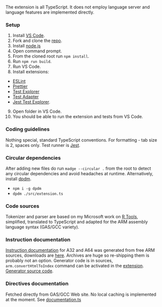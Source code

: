 The extension is all TypeScript. It does not employ language server and language features are implemented directly.

### Setup
1. Install [VS Code](https://code.visualstudio.com/download).
2. Fork and clone the [repo](https://github.com/MikhailArkhipov/vscode-arm).
3. Install [node.js](https://nodejs.org/en)
4. Open command prompt.
5. From the cloned root run `npm install`.
6. Run `npm run build`.
7. Run VS Code.
8. Install extensions: 
- [ESLint](https://marketplace.visualstudio.com/items?itemName=dbaeumer.vscode-eslint)
- [Prettier](https://marketplace.visualstudio.com/items?itemName=esbenp.prettier-vscode)
- [Test Explorer](https://marketplace.visualstudio.com/items?itemName=hbenl.vscode-test-explorer)
- [Test Adapter](https://marketplace.visualstudio.com/items?itemName=ms-vscode.test-adapter-converter)
- [Jest Test Explorer](https://marketplace.visualstudio.com/items?itemName=kavod-io.vscode-jest-test-adapter).
9. Open folder in VS Code.
10. You should be able to run the extension and tests from VS Code.

### Coding guidelines
Nothing special, standard TypeScript conventions. For formatting - tab size is 2, spaces only. Test runner is [Jest](https://jestjs.io/).

### Circular dependencies
After adding new files do run `madge --circular .` from the root to detect any circular dependencies and avoid headaches at runtime. Alternatively, install [dpdm](https://github.com/acrazing/dpdm).
- `npm i -g dpdm`
- `dpdm ./src/extension.ts`

### Code sources
Tokenizer and parser are based on my Microsoft work on [R Tools](https://github.com/MikhailArkhipov/vscode-r), simplified, translated to TypeScript and adapted for the ARM assembly language syntax (GAS/GCC variety).

### Instruction documentation
[Instruction documentation](https://github.com/MikhailArkhipov/vscode-arm/tree/main/src/instruction_sets) for A32 and A64 was generated from free ARM sources, downloads are [here](https://developer.arm.com/downloads/-/exploration-tools). Archives are huge so re-shipping them is probably not an option. Generator code is in sources, `arm.convertHtmlToIndex` command can be activated in the [extension](https://github.com/MikhailArkhipov/vscode-arm/blob/main/src/extension.ts). [Generator source code](https://github.com/MikhailArkhipov/vscode-arm/blob/main/src/instructions/index.ts).

### Directives documentation
Fetched directly from GAS/GCC Web site. No local caching is implemented at the moment. See [documentation.ts](https://github.com/MikhailArkhipov/vscode-arm/blob/main/src/documentation/documentation.ts)